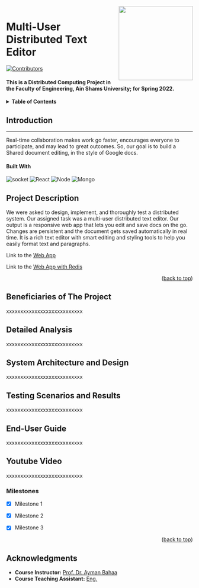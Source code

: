 <!-- Much thanks to https://github.com/othneildrew/Best-README-Template for the template -->
<!-- And to https://github.com/alexandresanlim/Badges4-README.md-Profile for the badges -->
<img id="top" src="https://i.imgur.com/iW7JeHC.png" width="200" align="right" />

# Multi-User Distributed Text Editor

[![Contributors][contributors-shield]][contributors-url]
  
#### This is a Distributed Computing Project in the Faculty of Engineering, Ain Shams University; for Spring 2022.

<details>
  <summary><b>Table of Contents</b></summary>
	<ol>
		<li><a href="#Introduction">Introduction</a></li>
    <li><a href="#Project Description">Project Description</a></li>
    <li><a href="# Beneficiaries of The Project">Beneficiaries of The Project</a></li>
		<li><a href="#Detailed Analysis">Detailed Analysis</a></li>
		<li><a href="#System Architecture and Design">System Architecture and Design</a></li>
		<li><a href="#Testing Scenarios and Results">Testing Scenarios and Results</a></li>
        <li><a href="#End-User Guide">End-User Guide</a></li>
        <li><a href="#Youtube Video">Youtube Video</a></li>
        <li><a href="#Milestones">Milestones</a></li>
		<li><a href="#Acknowledgments">Acknowledgments</a></li>
	</ol>
</details>

## Introduction

******

<p id="Introduction"></p>
Real-time collaboration makes work go faster, encourages everyone to participate, and may lead to great outcomes.
So, our goal is to build a Shared document editing, in the style of Google docs. 

#### Built With

 ![socket][socket] 
 ![React][React] 
 ![Node][Node] 
 ![Mongo][Mongo] 

## Project Description


<p id="Project Description"></p>
We were asked to design, implement, and thoroughly test a distributed system. Our assigned task was a multi-user distributed text editor.
Our output is a responsive web app that lets you edit and save docs on the go. Changes are persistent and the document gets saved automatically in real time.
It is a rich text editor with smart editing and styling tools to help you easily format text and paragraphs. 
 
Link to the [Web App](https://eng.asu.edu.eg/public/staff/)

Link to the [Web App with Redis](https://text-editor-redis.netlify.app)





<p align="right">(<a href="#top">back to top</a>)</p>

## Beneficiaries of The Project 


<p id="Beneficiaries of The Project"></p>

xxxxxxxxxxxxxxxxxxxxxxxxxxx


## Detailed Analysis 


<p id="Detailed Analysis"></p>

xxxxxxxxxxxxxxxxxxxxxxxxxxx


## System Architecture and Design


<p id="System Architecture and Design"></p>

xxxxxxxxxxxxxxxxxxxxxxxxxxx


## Testing Scenarios and Results


<p id="Testing Scenarios and Results"></p>

xxxxxxxxxxxxxxxxxxxxxxxxxxx

## End-User Guide


<p id="End-User Guide"></p>

xxxxxxxxxxxxxxxxxxxxxxxxxxx

## Youtube Video


<p id="Youtube Video"></p>

xxxxxxxxxxxxxxxxxxxxxxxxxxx

### Milestones


<p id="Milestones"></p>

- [x] Milestone 1
- [x] Milestone 2
- [x] Milestone 3


<p align="right">(<a href="#top">back to top</a>)</p> 


## Acknowledgments


* **Course Instructor:** [Prof. Dr. Ayman Bahaa](https://eng.asu.edu.eg/public/staff/)
* **Course Teaching Assistant:** [Eng. ](https://eng.asu.edu.eg/public/staff/)




[contributors-shield]: https://img.shields.io/github/contributors/Nouran-saad/Distributed-Text-Editor.svg?style=for-the-badge
[contributors-url]: https://github.com/Nouran-saad/Distributed-Text-Editor/graphs/contributors


[socket]: https://img.shields.io/badge/Socket.io-010101?&style=for-the-badge&logo=Socket.io&logoColor=white
[Node]: https://img.shields.io/badge/Node.js-339933?style=for-the-badge&logo=nodedotjs&logoColor=white
[Mongo]: https://img.shields.io/badge/MongoDB-4EA94B?style=for-the-badge&logo=mongodb&logoColor=white
[React]: https://img.shields.io/badge/React_Native-20232A?style=for-the-badge&logo=react&logoColor=61DAFB


